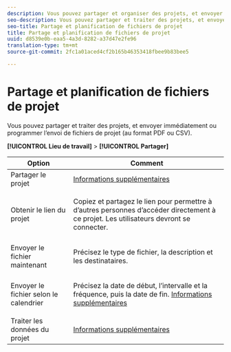 ```yaml
---
description: Vous pouvez partager et organiser des projets, et envoyer immédiatement ou programmer l’envoi de fichiers de projet (au format PDF ou CSV).
seo-description: Vous pouvez partager et traiter des projets, et envoyer immédiatement ou programmer l’envoi de fichiers de projet (au format PDF ou CSV).
seo-title: Partage et planification de fichiers de projet
title: Partage et planification de fichiers de projet
uuid: d8539e0b-eaa5-4a3d-8282-a37d47e2fe96
translation-type: tm+mt
source-git-commit: 2fc1a01aced4cf2b165b46353418fbee9b83bee5

---
```



# Partage et planification de fichiers de projet

Vous pouvez partager et traiter des projets, et envoyer immédiatement ou programmer l’envoi de fichiers de projet (au format PDF ou CSV).

**[!UICONTROL Lieu de travail]** &gt; **[!UICONTROL Partager]**

<table id="table_5104A6D817E94A268BBDD47C5C8BB26E"> 
 <thead> 
  <tr> 
   <th colname="col1" class="entry"> Option </th> 
   <th colname="col2" class="entry"> Comment </th> 
  </tr>
 </thead>
 <tbody> 
  <tr> 
   <td colname="col1"> Partager le projet </td> 
   <td colname="col2"><a href="/help/analyze/analysis-workspace/curate-share/curate.md"  > Informations supplémentaires</a> </td> 
  </tr> 
  <tr> 
   <td colname="col1"> Obtenir le lien du projet </td> 
   <td colname="col2"> <p>Copiez et partagez le lien pour permettre à d’autres personnes d’accéder directement à ce projet. Les utilisateurs devront se connecter. </p> </td> 
  </tr> 
  <tr> 
   <td colname="col1"> Envoyer le fichier maintenant </td> 
   <td colname="col2"> <p>Précisez le type de fichier, la description et les destinataires. </p> </td> 
  </tr> 
  <tr> 
   <td colname="col1"> Envoyer le fichier selon le calendrier </td> 
   <td colname="col2"> <p>Précisez la date de début, l’intervalle et la fréquence, puis la date de fin. <a href="/help/analyze/analysis-workspace/curate-share/schedule-projects.md"  > Informations supplémentaires</a> </p> </td> 
  </tr> 
  <tr> 
   <td colname="col1"> Traiter les données du projet </td> 
   <td colname="col2"> <p><a href="/help/analyze/analysis-workspace/curate-share/curate.md"  > Informations supplémentaires</a> </p> </td> 
  </tr> 
 </tbody> 
</table>

